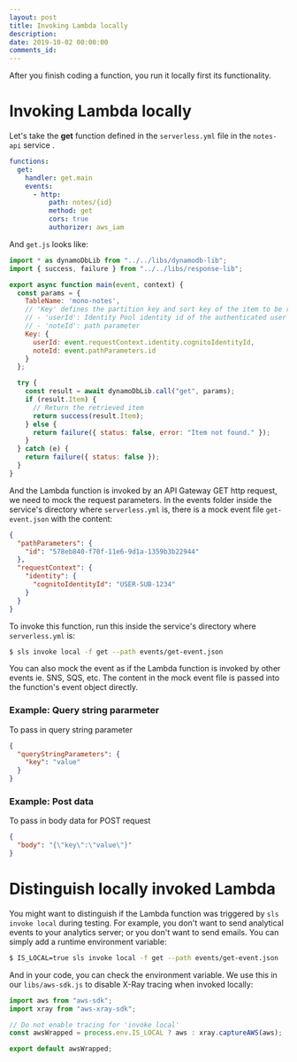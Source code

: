 ```yaml
---
layout: post
title: Invoking Lambda locally
description: 
date: 2019-10-02 00:00:00
comments_id: 
---
```


After you finish coding a function, you run it locally first its functionality.

# Invoking Lambda locally

Let's take the **get** function defined in the `serverless.yml` file in the `notes-api` service .
``` yaml
functions:
  get:
    handler: get.main
    events:
      - http:
          path: notes/{id}
          method: get
          cors: true
          authorizer: aws_iam
```
And `get.js` looks like:
``` javascript
import * as dynamoDbLib from "../../libs/dynamodb-lib";
import { success, failure } from "../../libs/response-lib";

export async function main(event, context) {
  const params = {
    TableName: 'mono-notes',
    // 'Key' defines the partition key and sort key of the item to be retrieved
    // - 'userId': Identity Pool identity id of the authenticated user
    // - 'noteId': path parameter
    Key: {
      userId: event.requestContext.identity.cognitoIdentityId,
      noteId: event.pathParameters.id
    }
  };

  try {
    const result = await dynamoDbLib.call("get", params);
    if (result.Item) {
      // Return the retrieved item
      return success(result.Item);
    } else {
      return failure({ status: false, error: "Item not found." });
    }
  } catch (e) {
    return failure({ status: false });
  }
}
```

And the Lambda function is invoked by an API Gateway GET http request, we need to mock the request parameters. In the events folder inside the service's directory where `serverless.yml` is, there  is a mock event file `get-event.json` with the content:
``` json
{
  "pathParameters": {
    "id": "578eb840-f70f-11e6-9d1a-1359b3b22944"
  },
  "requestContext": {
    "identity": {
      "cognitoIdentityId": "USER-SUB-1234"
    }
  }
}
```

To invoke this function, run this inside the service's directory where `serverless.yml` is:
``` bash
$ sls invoke local -f get --path events/get-event.json
```

You can also mock the event as if the Lambda function is invoked by other events ie. SNS, SQS, etc. The content in the mock event file is passed into the function's event object directly.

### Example: Query string pararmeter

To pass in query string parameter
``` json
{
  "queryStringParameters": {
    "key": "value"
  }
}
```
### Example: Post data

To pass in body data for POST request
``` json
{
  "body": "{\"key\":\"value\"}"
}
```
# Distinguish locally invoked Lambda

You might want to distinguish if the Lambda function was triggered by `sls invoke local` during testing. For example, you don't want to send analytical events to your analytics server; or you don't want to send emails. You can simply add a runtime environment variable:
``` bash
$ IS_LOCAL=true sls invoke local -f get --path events/get-event.json
```
And in your code, you can check the environment variable. We use this in our `libs/aws-sdk.js` to disable X-Ray tracing when invoked locally:
``` javascript
import aws from "aws-sdk";
import xray from "aws-xray-sdk";

// Do not enable tracing for 'invoke local'
const awsWrapped = process.env.IS_LOCAL ? aws : xray.captureAWS(aws);

export default awsWrapped;
```
